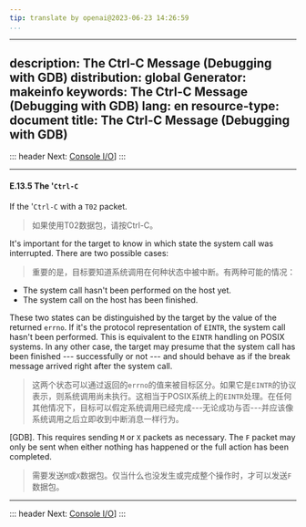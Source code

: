 ```yaml
---
tip: translate by openai@2023-06-23 14:26:59
...
```

---
description: The Ctrl-C Message (Debugging with GDB)
distribution: global
Generator: makeinfo
keywords: The Ctrl-C Message (Debugging with GDB)
lang: en
resource-type: document
title: The Ctrl-C Message (Debugging with GDB)
---
::: header
Next: [Console I/O](Console-I_002fO.html#Console-I_002fO)]
:::

---

#### E.13.5 The '`Ctrl-C`


If the '`Ctrl-C` with a `T02` packet.

> 如果使用T02数据包，请按Ctrl-C。


It's important for the target to know in which state the system call was interrupted. There are two possible cases:

> 重要的是，目标要知道系统调用在何种状态中被中断。有两种可能的情况：

- The system call hasn't been performed on the host yet.
- The system call on the host has been finished.


These two states can be distinguished by the target by the value of the returned `errno`. If it's the protocol representation of `EINTR`, the system call hasn't been performed. This is equivalent to the `EINTR` handling on POSIX systems. In any other case, the target may presume that the system call has been finished --- successfully or not --- and should behave as if the break message arrived right after the system call.

> 这两个状态可以通过返回的`errno`的值来被目标区分。如果它是`EINTR`的协议表示，则系统调用尚未执行。这相当于POSIX系统上的`EINTR`处理。在任何其他情况下，目标可以假定系统调用已经完成---无论成功与否---并应该像系统调用之后立即收到中断消息一样行为。


[GDB]. This requires sending `M` or `X` packets as necessary. The `F` packet may only be sent when either nothing has happened or the full action has been completed.

> 需要发送`M`或`X`数据包。仅当什么也没发生或完成整个操作时，才可以发送`F`数据包。

---

::: header
Next: [Console I/O](Console-I_002fO.html#Console-I_002fO)]
:::
